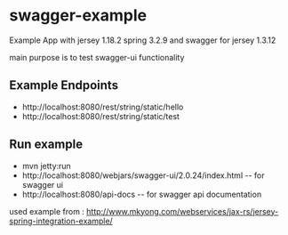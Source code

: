 # swagger-example
Example App with jersey 1.18.2 spring 3.2.9 and swagger for jersey 1.3.12

main purpose is to test swagger-ui functionality

Example Endpoints
-----------------
 * http://localhost:8080/rest/string/static/hello
 * http://localhost:8080/rest/string/static/test

Run example
-----------
 * mvn jetty:run
 * http://localhost:8080/webjars/swagger-ui/2.0.24/index.html -- for swagger ui
 * http://localhost:8080/api-docs -- for swagger api documentation

used example from : http://www.mkyong.com/webservices/jax-rs/jersey-spring-integration-example/
